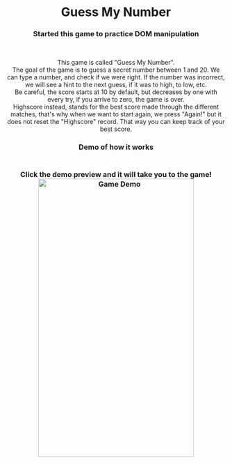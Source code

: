 <h1 align="center">Guess My Number  </h1>
<h3 align="center">Started this game to practice DOM manipulation </h3>
<br>
<p align="center">This game is called "Guess My Number". 
<br>
The goal of the game is to guess a secret number between 1 and 20. We can type a number, and check if we were right. If the number was incorrect, we will see a hint to the next guess, if it was to high, to low, etc. 
<br>
Be careful, the score starts at 10 by default, but decreases by one with every try, if you arrive to zero, the game is over.
<br> 
Highscore instead, stands for the best score made through the different matches, that's why when we want to start again, we press "Again!" but it does not reset the "Highscore" record. That way you can keep track of your best score.
</p>
<h3 align="center"> Demo of how it works<h3>
<p align="center">
<br>
Click the demo preview and it will take you to the game!
<br>
<a href="https://lnce21.github.io/guessMyNumberGame/" target="_blank"> <img src="img/guessMyNumberGif.gif" width="358" height="639" alt="Game Demo"/></a>
</>

